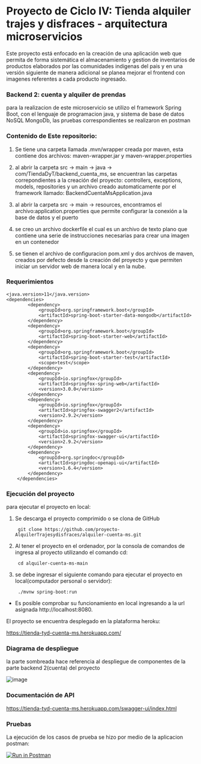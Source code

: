 # Proyecto de Ciclo IV: Tienda alquiler trajes y disfraces - arquitectura microservicios
Este proyecto está enfocado en la creación de una aplicación web que permita de forma sistemática el almacenamiento y gestion de inventarios de productos elaborados por las comunidades indigenas del pais y en una versión siguiente de manera adicional se planea mejorar el frontend con imagenes referentes a cada producto ingresado.

### Backend 2: cuenta y alquiler de prendas
para la realizacion de este microservicio se utilizo el framework Spring Boot, con el lenguaje de programacion java, y sistema de base de datos NoSQL MongoDb, las pruebas correspondientes se realizaron en postman 

### Contenido de Este repositorio: 

 1. Se tiene una carpeta llamada .mvn/wrapper creada por maven, esta contiene dos archivos: maven-wrapper.jar y maven-wrapper.properties

 2. al abrir la carpeta src -> main -> java -> com/TiendaDyT/backend_cuenta_ms, se encuentran las carpetas correpondientes a la creación del proyecto: controllers,           exceptions, models, repositories y un archivo creado automaticamente por el framework llamado: BackendCuentaMsApplication.java

 3. al abrir la carpeta src -> main -> resources, encontramos el archivo:application.properties que permite configurar la conexión a la base de datos y el puerto

 4. se creo un archivo dockerfile el cual es un archivo de texto plano que contiene una serie de instrucciones necesarias para crear una imagen en un contenedor

 5. se tienen el archivo de configuracion pom.xml y dos archivos de maven, creados por defecto desde la creación del proyecto y que permiten iniciar un servidor web de manera local y en la nube.

 ### Requerimientos 
```
<java.version>11</java.version>
<dependencies>
		<dependency>
			<groupId>org.springframework.boot</groupId>
			<artifactId>spring-boot-starter-data-mongodb</artifactId>
		</dependency>
		<dependency>
			<groupId>org.springframework.boot</groupId>
			<artifactId>spring-boot-starter-web</artifactId>
		</dependency>
		<dependency>
			<groupId>org.springframework.boot</groupId>
			<artifactId>spring-boot-starter-test</artifactId>
			<scope>test</scope>
		</dependency>
		<dependency>
			<groupId>io.springfox</groupId>
			<artifactId>springfox-spring-web</artifactId>
			<version>3.0.0</version>
		</dependency>
		<dependency>
			<groupId>io.springfox</groupId>
			<artifactId>springfox-swagger2</artifactId>
			<version>2.9.2</version>
		</dependency>
		<dependency>
			<groupId>io.springfox</groupId>
			<artifactId>springfox-swagger-ui</artifactId>
			<version>2.9.2</version>
		</dependency>
		<dependency>
			<groupId>org.springdoc</groupId>
			<artifactId>springdoc-openapi-ui</artifactId>
			<version>1.6.4</version>
		</dependency>
	</dependencies>
```

### Ejecución del proyecto

para ejecutar el proyecto en local:

1. Se descarga el proyecto comprimido o se clona de GitHub
   ```
    git clone https://github.com/proyecto-AlquilerTrajesydisfraces/alquiler-cuenta-ms.git
   ```
2. Al tener el proyecto en el ordenador, por la consola de comandos de ingresa al proyecto utilizando el comando cd:
   ```
    cd alquiler-cuenta-ms-main
   ```
3. se debe ingresar el siguiente comando para ejecutar el proyecto en local(computador personal o servidor):

   ```
    ./mvnw spring-boot:run
   ```
- Es posible comprobar su funcionamiento en local ingresando a la url asignada http://localhost:8080.

El proyecto se encuentra desplegado en la plataforma heroku:

https://tienda-tyd-cuenta-ms.herokuapp.com/

### Diagrama de despliegue 

la parte sombreada hace referencia al despliegue de componentes de la parte backend 2(cuenta) del proyecto

![image](https://user-images.githubusercontent.com/84297258/176787485-5f31154c-7b8c-4ce9-ac75-ea2d06f5f2ce.png)

### Documentación de API

 https://tienda-tyd-cuenta-ms.herokuapp.com/swagger-ui/index.html

### Pruebas

La ejecución de los casos de prueba se hizo por medio de la aplicacion postman:

[![Run in Postman](https://run.pstmn.io/button.svg)](https://app.getpostman.com/run-collection/17863004-f196d2dd-244f-4f03-8832-8c7078cdef69?action=collection%2Ffork&collection-url=entityId%3D17863004-f196d2dd-244f-4f03-8832-8c7078cdef69%26entityType%3Dcollection%26workspaceId%3D7bcc2d18-e9d7-4ab3-8b52-f701bc8801d1)
